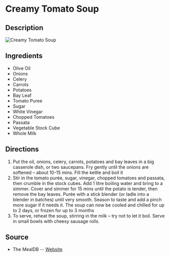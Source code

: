 # Creamy Tomato Soup

## Description
![Creamy Tomato Soup](https://www.themealdb.com/images/media/meals/stpuws1511191310.jpg "Creamy Tomato Soup")

## Ingredients
- Olive Oil
- Onions
- Celery
- Carrots
- Potatoes
- Bay Leaf
- Tomato Puree
- Sugar
- White Vinegar
- Chopped Tomatoes
- Passata
- Vegetable Stock Cube
- Whole Milk

## Directions
1. Put the oil, onions, celery, carrots, potatoes and bay leaves in a big casserole dish, or two saucepans. Fry gently until the onions are softened – about 10-15 mins. Fill the kettle and boil it
2. Stir in the tomato purée, sugar, vinegar, chopped tomatoes and passata, then crumble in the stock cubes. Add 1 litre boiling water and bring to a simmer. Cover and simmer for 15 mins until the potato is tender, then remove the bay leaves. Purée with a stick blender (or ladle into a blender in batches) until very smooth. Season to taste and add a pinch more sugar if it needs it. The soup can now be cooled and chilled for up to 2 days, or frozen for up to 3 months
3. To serve, reheat the soup, stirring in the milk – try not to let it boil. Serve in small bowls with cheesy sausage rolls.

## Source

- The MealDB -- [Website](https://themealdb.com)
